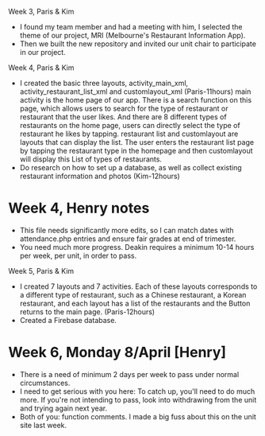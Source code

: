 Week 3, Paris & Kim
- I found my team member and had a meeting with him, I selected the theme of our project, MRI (Melbourne's Restaurant Information App). 
- Then we built the new repository and invited our unit chair to participate in our project.

Week 4, Paris & Kim
- I created the basic three layouts, activity_main_xml, activity_restaurant_list_xml and customlayout_xml (Paris-11hours)
  main activity is the home page of our app. There is a search function on this page, which allows users to search for the type of restaurant or restaurant that the user likes. And there are 8 different types of restaurants on the home page, users can directly select the type of restaurant he likes by tapping.
  restaurant list and customlayout are layouts that can display the list. The user enters the restaurant list page by tapping the restaurant type in the homepage and then customlayout will display this List of types of restaurants.
- Do research on how to set up a database, as well as collect existing restaurant information and photos (Kim-12hours)

# Week 4, Henry notes
- This file needs significantly more edits, so I can match dates with attendance.php entries and ensure fair grades at end of trimester.
- You need much more progress. Deakin requires a minimum 10-14 hours per week, per unit, in order to pass.

Week 5, Paris & Kim
- I created 7 layouts and 7 activities. Each of these layouts corresponds to a different type of restaurant, such as a Chinese restaurant, a Korean restaurant, and each layout has a list of the restaurants and the Button returns to the main page. (Paris-12hours)
- Created a Firebase database.

# Week 6, Monday 8/April [Henry]
- There is a need of minimum 2 days per week to pass under normal circumstances. 
- I need to get serious with you here: To catch up, you'll need to do much more. If you're not intending to pass, look into withdrawing from the unit and trying again next year.
- Both of you: function comments. I made a big fuss about this on the unit site last week.


